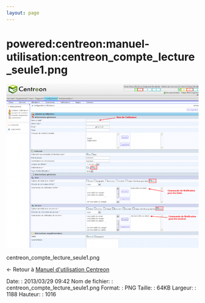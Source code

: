 ```yaml
---
layout: page
---
```


powered:centreon:manuel-utilisation:centreon\_compte\_lecture\_seule1.png
=========================================================================

[![centreon\_compte\_lecture\_seule1.png](../../../../assets/media/powered/centreon/manuel-utilisation/centreon_compte_lecture_seule1.png@cache=&w=900&h=769 "centreon_compte_lecture_seule1.png")](../../../../assets/media/powered/centreon/manuel-utilisation/centreon_compte_lecture_seule1.png@cache= "Afficher le fichier original")

centreon\_compte\_lecture\_seule1.png

← Retour à [Manuel d'utilisation
Centreon](../../../../centreon/manuel-utilisation/start.html "centreon:manuel-utilisation:start")

Date:
:   2013/03/29 09:42
Nom de fichier:
:   centreon\_compte\_lecture\_seule1.png
Format:
:   PNG
Taille:
:   64KB
Largeur:
:   1188
Hauteur:
:   1016

